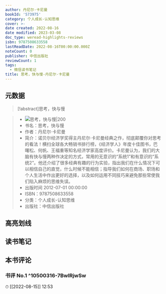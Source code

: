 ```yaml
---
author: 丹尼尔·卡尼曼
bookId: '573975'
category: 个人成长-认知思维
cover: >-
date created: 2022-08-16
date modified: 2023-03-08
doc_type: weread-highlights-reviews
isbn: 9787508633558
lastReadDate: 2022-08-16T00:00:00.000Z
noteCount: 0
publisher: 中信出版社
reviewCount: 1
tags:
  - 微信读书笔记
title: 思考，快与慢-丹尼尔·卡尼曼
---
```


## 元数据

>[!abstract]思考，快与慢

> - ![思考，快与慢|200](https://wfqqreader-1252317822.image.myqcloud.com/cover/975/573975/t7_573975.jpg)
> - 书名：思考，快与慢
> - 作者：丹尼尔·卡尼曼
> - 简介：诺贝尔经济学奖得主丹尼尔·卡尼曼经典之作，彻底颠覆你对思考的看法！横扫全球各大畅销书排行榜，《经济学人》年度十佳图书，巴曙松、何帆、王福重等知名经济学家高度评价。卡尼曼认为，我们的大脑有快与慢两种作决定的方式，常用的无意识的“系统1”和有意识的“系统2”。他还介绍了很多经典有趣的行为实验，指出我们在什么情况下可以相信自己的直觉，什么时候不能相信；指导我们如何在商场、职场和个人生活中作出更好的选择，以及如何运用不同技巧来避免那些常使我们陷入麻烦的思维失误。
> - 出版时间 2012-07-01 00:00:00
> - ISBN：9787508633558
> - 分类：个人成长-认知思维
> - 出版社：中信出版社

## 高亮划线

## 读书笔记

## 本书评论

### 书评 No.1 ^10500316-7BwIRjwSw

⏱ [[2022-08-15]] 12:53
